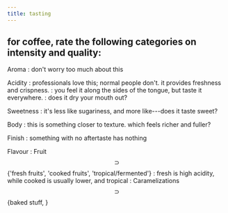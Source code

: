 ```yaml
---
title: tasting
---
```


## for coffee, rate the following categories on intensity and quality:

Aroma
: don't worry too much about this

Acidity
: professionals love this; normal people don't. it provides freshness and crispness.
: you feel it along the sides of the tongue, but taste it everywhere.
: does it dry your mouth out?

Sweetness
: it's less like sugariness, and more like---does it taste sweet?

Body
: this is something closer to texture. which feels richer and fuller?

Finish
: something with no aftertaste has nothing

Flavour
: Fruit $$\supset$$ {'fresh fruits', 'cooked fruits', 'tropical/fermented'}
: fresh is high acidity, while cooked is usually lower, and tropical 
: Caramelizations $$\supset$$ {baked stuff, }
##
